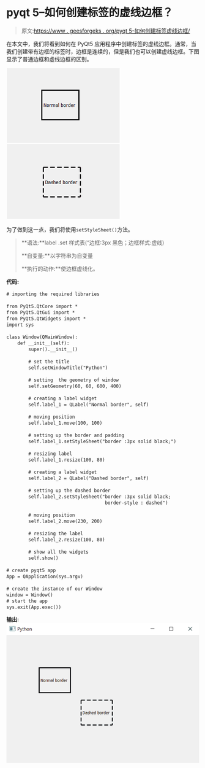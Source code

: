# pyqt 5–如何创建标签的虚线边框？

> 原文:[https://www . geesforgeks . org/pyqt 5-如何创建标签虚线边框/](https://www.geeksforgeeks.org/pyqt5-how-to-create-dashed-border-of-label/)

在本文中，我们将看到如何在 PyQt5 应用程序中创建标签的虚线边框。通常，当我们创建带有边框的标签时，边框是连续的，但是我们也可以创建虚线边框。下图显示了普通边框和虚线边框的区别。

![](img/41ba0e915438d8d061ba84d9cf3fdb2f.png) ![](img/d0d6f4f9babb101dd30ebc004825c517.png)

为了做到这一点，我们将使用`setStyleSheet()`方法。

> **语法:**label .set 样式表(“边框:3px 黑色；边框样式:虚线)
> 
> **自变量:**以字符串为自变量
> 
> **执行的动作:**使边框虚线化。

**代码:**

```
# importing the required libraries

from PyQt5.QtCore import * 
from PyQt5.QtGui import * 
from PyQt5.QtWidgets import * 
import sys

class Window(QMainWindow):
    def __init__(self):
        super().__init__()

        # set the title
        self.setWindowTitle("Python")

        # setting  the geometry of window
        self.setGeometry(60, 60, 600, 400)

        # creating a label widget
        self.label_1 = QLabel("Normal border", self)

        # moving position
        self.label_1.move(100, 100)

        # setting up the border and padding
        self.label_1.setStyleSheet("border :3px solid black;")

        # resizing label
        self.label_1.resize(100, 80)

        # creating a label widget
        self.label_2 = QLabel("Dashed border", self)

        # setting up the dashed border
        self.label_2.setStyleSheet("border :3px solid black;
                                    border-style : dashed")

        # moving position
        self.label_2.move(230, 200)

        # resizing the label
        self.label_2.resize(100, 80)

        # show all the widgets
        self.show()

# create pyqt5 app
App = QApplication(sys.argv)

# create the instance of our Window
window = Window()
# start the app
sys.exit(App.exec())
```

**输出:**
![pyqt-dashed-dotted-border-label](img/8202334a1954f09026f152b1035465a6.png)
